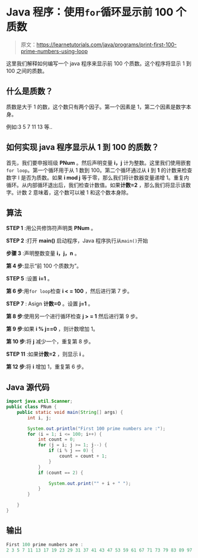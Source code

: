 # Java 程序：使用`for`循环显示前 100 个质数

> 原文：<https://learnetutorials.com/java/programs/print-first-100-prime-numbers-using-loop>

这里我们解释如何编写一个 java 程序来显示前 100 个质数。这个程序将显示 1 到 100 之间的质数。

## 什么是质数？

质数是大于 1 的数，这个数只有两个因子。第一个因素是 1，第二个因素是数字本身。

例如:3 5 7 11 13 等..

## 如何实现 java 程序显示从 1 到 100 的质数？

首先，我们要申报班级 **PNum** 。然后声明变量 **i，j** 计为整数。这里我们使用嵌套`for loop`。第一个循环用于从 1 数到 100。第二个循环通过从 **i** 到 **1** 的计数来检查数字 I 是否为质数。如果 **i mod j** 等于零，那么我们将计数器变量递增 1。重复内循环。从内部循环退出后，我们检查计数值。如果**计数=2** ，那么我们将显示该数字。计数 2 意味着，这个数可以被 1 和这个数本身除。

## 算法

**STEP 1** :用公共修饰符声明类 **PNum** 。

**STEP 2** :打开 **main()** 启动程序，Java 程序执行从`main()`开始

**步骤 3** :声明整数变量 **i，j，n** 。

**第 4 步**:显示“前 100 个质数为”。

**STEP 5** :设置 **i=1** 。

**第 6 步**:用`for loop`检查 **i < = 100** ，然后进行第 7 步。

**STEP 7** : Asign **计数=0** 。设置 **j=1** 。

**第 8 步**:使用另一个进行循环检查 **j > = 1** 然后进行第 9 步。

**第 9 步**:如果 **i % j==0** ，则计数增加 1。

**第 10 步**:将 **j** 减少一个，重复第 8 步。

**STEP 11** :如果**计数=2** ，则显示 **i** 。

**第 12 步**:将 **i** 增加 1，重复第 6 步。

## Java 源代码

```java
import java.util.Scanner;
public class PNum {
    public static void main(String[] args) {
        int i, j;

        System.out.println("First 100 prime numbers are :");
        for (i = 1; i <= 100; i++) {
            int count = 0;
            for (j = i; j >= 1; j--) {
                if (i % j == 0) {
                    count = count + 1;
                }
            }
            if (count == 2) {

                System.out.print("" + i + " ");
            }
        }

    }
}

```

## 输出

```java
First 100 prime numbers are :
2 3 5 7 11 13 17 19 23 29 31 37 41 43 47 53 59 61 67 71 73 79 83 89 97 
```